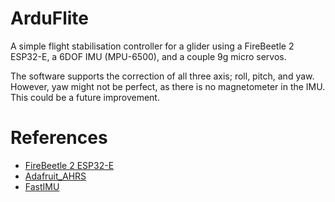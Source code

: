 # ArduFlite
A simple flight stabilisation controller for a glider using a FireBeetle 2 ESP32-E, a 6DOF IMU (MPU-6500), and a couple 9g micro servos.

The software supports the correction of all three axis; roll, pitch, and yaw. However, yaw might not be perfect, as there is no magnetometer in the IMU. This could be a future improvement.

# References
- [FireBeetle 2 ESP32-E](https://wiki.dfrobot.com/FireBeetle_Board_ESP32_E_SKU_DFR0654#target_3)
- [Adafruit_AHRS](https://github.com/adafruit/Adafruit_AHRS/tree/master)
- [FastIMU](https://github.com/LiquidCGS/FastIMU/tree/main)

